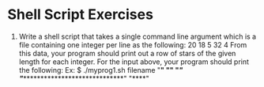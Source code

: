 # Shell Script Exercises

1) Write a shell script that takes a single command line argument which is a file containing one integer per line as the following:
20
18
5
32
4
From this data, your program should print out a row of stars of the given length for each integer. For the input above, your program should print the following:
Ex:
$ ./myprog1.sh filename
"********************"
"******************"
"*****" 
"********************************"
"****"
